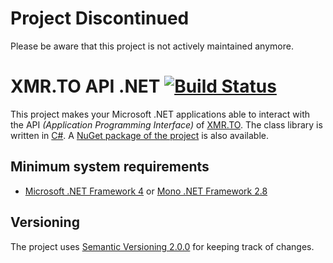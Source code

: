 # Project Discontinued
Please be aware that this project is not actively maintained anymore.

# XMR.TO API .NET [![Build Status](https://travis-ci.org/kripod/XmrToApi.Net.svg)](https://travis-ci.org/kripod/XmrToApi.Net)
This project makes your Microsoft .NET applications able to interact with the API _(Application Programming Interface)_ of [XMR.TO][].
The class library is written in [C#][]. A [NuGet package of the project][] is also available.

[XMR.TO]: https://xmr.to
[C#]: http://wikipedia.org/wiki/C_Sharp_%28programming_language%29
[NuGet package of the project]: https://www.nuget.org/packages/XmrToApi.Net

## Minimum system requirements
- [Microsoft .NET Framework 4][] or [Mono .NET Framework 2.8][]

[Microsoft .NET Framework 4]: http://www.microsoft.com/download/details.aspx?id=17851
[Mono .NET Framework 2.8]: http://www.mono-project.com/download

## Versioning
The project uses [Semantic Versioning 2.0.0][] for keeping track of changes.

[Semantic Versioning 2.0.0]: http://semver.org/spec/v2.0.0.html
